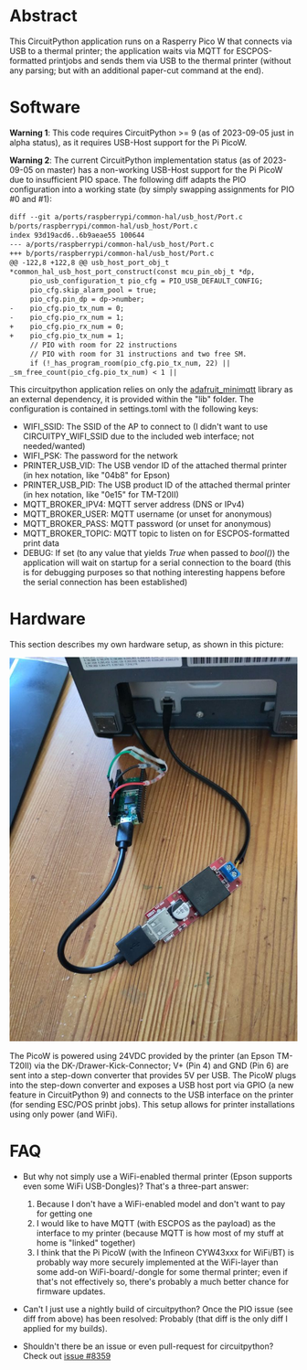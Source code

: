 # Abstract

This CircuitPython application runs on a Rasperry Pico W that connects via USB to a thermal printer; the application waits via MQTT for ESCPOS-formatted printjobs and sends them via USB to the thermal printer (without any parsing; but with an additional paper-cut command at the end).

# Software

**Warning 1**: This code requires CircuitPython >= 9 (as of 2023-09-05 just in alpha status), as it requires USB-Host support for the Pi PicoW.

**Warning 2**: The current CircuitPython implementation status (as of 2023-09-05 on master) has a non-working USB-Host support for the Pi PicoW due to insufficient PIO space. The following diff adapts the PIO configuration into a working state (by simply swapping assignments for PIO #0 and #1):
```
diff --git a/ports/raspberrypi/common-hal/usb_host/Port.c b/ports/raspberrypi/common-hal/usb_host/Port.c
index 93d19acd6..6b9aeae55 100644
--- a/ports/raspberrypi/common-hal/usb_host/Port.c
+++ b/ports/raspberrypi/common-hal/usb_host/Port.c
@@ -122,8 +122,8 @@ usb_host_port_obj_t *common_hal_usb_host_port_construct(const mcu_pin_obj_t *dp,
     pio_usb_configuration_t pio_cfg = PIO_USB_DEFAULT_CONFIG;
     pio_cfg.skip_alarm_pool = true;
     pio_cfg.pin_dp = dp->number;
-    pio_cfg.pio_tx_num = 0;
-    pio_cfg.pio_rx_num = 1;
+    pio_cfg.pio_rx_num = 0;
+    pio_cfg.pio_tx_num = 1;
     // PIO with room for 22 instructions
     // PIO with room for 31 instructions and two free SM.
     if (!_has_program_room(pio_cfg.pio_tx_num, 22) || _sm_free_count(pio_cfg.pio_tx_num) < 1 ||
```
This circuitpython application relies on only the [adafruit_minimqtt](https://github.com/adafruit/Adafruit_CircuitPython_MiniMQTT/) library as an external dependency, it is provided within the "lib" folder. The configuration is contained in settings.toml with the following keys:
- WIFI_SSID: The SSID of the AP to connect to (I didn't want to use CIRCUITPY_WIFI_SSID due to the included web interface; not needed/wanted)
- WIFI_PSK: The password for the network
- PRINTER_USB_VID: The USB vendor ID of the attached thermal printer (in hex notation, like "04b8" for Epson)
- PRINTER_USB_PID: The USB product ID of the attached thermal printer (in hex notation, like "0e15" for TM-T20II)
- MQTT_BROKER_IPV4: MQTT server address (DNS or IPv4)
- MQTT_BROKER_USER: MQTT username (or unset for anonymous)
- MQTT_BROKER_PASS: MQTT password (or unset for anonymous)
- MQTT_BROKER_TOPIC: MQTT topic to listen on for ESCPOS-formatted print data
- DEBUG: If set (to any value that yields *True* when passed to *bool()*) the application will wait on startup for a serial connection to the board (this is for debugging purposes so that nothing interesting happens before the serial connection has been established)

# Hardware

This section describes my own hardware setup, as shown in this picture:

![Picture of setup with more details](https://raw.githubusercontent.com/juergenpabel/circuitpython-picow-escpos/master/resources/images/setup_detail.jpg)

The PicoW is powered using 24VDC provided by the printer (an Epson TM-T20II) via the DK-/Drawer-Kick-Connector; V+ (Pin 4) and GND (Pin 6) are sent into a step-down converter that provides 5V per USB. The PicoW plugs into the step-down converter and exposes a USB host port via GPIO (a new feature in CircuitPython 9) and connects to the USB interface on the printer (for sending ESC/POS prinbt jobs). This setup allows for printer installations using only power (and WiFi).

# FAQ

- But why not simply use a WiFi-enabled thermal printer (Epson supports even some WiFi USB-Dongles)? That's a three-part answer:
  1. Because I don't have a WiFi-enabled model and don't want to pay for getting one
  2. I would like to have MQTT (with ESCPOS as the payload) as the interface to my printer (because MQTT is how most of my stuff at home is "linked" together)
  3. I think that the Pi PicoW (with the Infineon CYW43xxx for WiFi/BT) is probably way more securely implemented at the WiFi-layer than some add-on WiFi-board/-dongle for some thermal printer; even if that's not effectively so, there's probably a much better chance for firmware updates.

- Can't I just use a nightly build of circuitpython? Once the PIO issue (see diff from above) has been resolved: Probably (that diff is the only diff I applied for my builds).

- Shouldn't there be an issue or even pull-request for circuitpython? Check out [issue #8359](https://github.com/adafruit/circuitpython/issues/8359)
